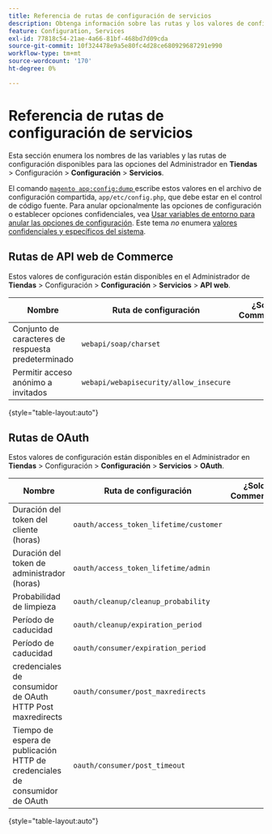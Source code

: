 ```yaml
---
title: Referencia de rutas de configuración de servicios
description: Obtenga información sobre las rutas y los valores de configuración de servicios en la configuración de administración de Adobe Commerce. Descubra las opciones de configuración de API web, OAuth e integración de servicios.
feature: Configuration, Services
exl-id: 77818c54-21ae-4a66-81bf-468bd7d09cda
source-git-commit: 10f324478e9a5e80fc4d28ce680929687291e990
workflow-type: tm+mt
source-wordcount: '170'
ht-degree: 0%

---
```


# Referencia de rutas de configuración de servicios

Esta sección enumera los nombres de las variables y las rutas de configuración disponibles para las opciones del Administrador en **Tiendas** > Configuración > **Configuración** > **Servicios**.

El comando [`magento app:config:dump` ](../cli/export-configuration.md) escribe estos valores en el archivo de configuración compartida, `app/etc/config.php`, que debe estar en el control de código fuente. Para anular opcionalmente las opciones de configuración o establecer opciones confidenciales, vea [Usar variables de entorno para anular las opciones de configuración](override-config-settings.md#environment-variables). Este tema _no_ enumera [valores confidenciales y específicos del sistema](config-reference-sens.md).

## Rutas de API web de Commerce

Estos valores de configuración están disponibles en el Administrador de **Tiendas** > Configuración > **Configuración** > **Servicios** > **API web**.

| Nombre | Ruta de configuración | ¿Solo Commerce? |
|--------------|--------------|--------------|
| Conjunto de caracteres de respuesta predeterminado | `webapi/soap/charset` | <!-- ![Not Commerce-only](/help/assets/configuration/red-x.png) --> |
| Permitir acceso anónimo a invitados | `webapi/webapisecurity/allow_insecure` | <!-- ![Not Commerce-only](/help/assets/configuration/red-x.png) --> |

{style="table-layout:auto"}

## Rutas de OAuth

Estos valores de configuración están disponibles en el Administrador en **Tiendas** > Configuración > **Configuración** > **Servicios** > **OAuth**.

| Nombre | Ruta de configuración | ¿Solo Commerce? |
|--------------|--------------|--------------|
| Duración del token del cliente (horas) | `oauth/access_token_lifetime/customer` | <!-- ![Not Commerce-only](/help/assets/configuration/red-x.png) --> |
| Duración del token de administrador (horas) | `oauth/access_token_lifetime/admin` | <!-- ![Not Commerce-only](/help/assets/configuration/red-x.png) --> |
| Probabilidad de limpieza | `oauth/cleanup/cleanup_probability` | <!-- ![Not Commerce-only](/help/assets/configuration/red-x.png) --> |
| Período de caducidad | `oauth/cleanup/expiration_period` | <!-- ![Not Commerce-only](/help/assets/configuration/red-x.png) --> |
| Período de caducidad | `oauth/consumer/expiration_period` | <!-- ![Not Commerce-only](/help/assets/configuration/red-x.png) --> |
| credenciales de consumidor de OAuth HTTP Post maxredirects | `oauth/consumer/post_maxredirects` | <!-- ![Not Commerce-only](/help/assets/configuration/red-x.png) --> |
| Tiempo de espera de publicación HTTP de credenciales de consumidor de OAuth | `oauth/consumer/post_timeout` | <!-- ![Not Commerce-only](/help/assets/configuration/red-x.png) --> |

{style="table-layout:auto"}
